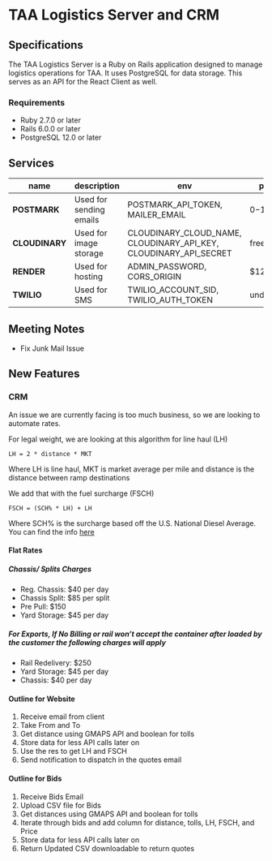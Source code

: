 # TAA Logistics Server and CRM

## Specifications

The TAA Logistics Server is a Ruby on Rails application designed to manage logistics operations for TAA. It uses PostgreSQL for data storage. This serves as an API for the React Client as well.

### Requirements

- Ruby 2.7.0 or later
- Rails 6.0.0 or later
- PostgreSQL 12.0 or later

## Services

| name | description | env | price |
| ---  |   -----     | --- | ---   |
| **POSTMARK** | Used for sending emails | POSTMARK_API_TOKEN, MAILER_EMAIL| $0-$15 |
| **CLOUDINARY** | Used for image storage | CLOUDINARY_CLOUD_NAME, CLOUDINARY_API_KEY, CLOUDINARY_API_SECRET | free |
| **RENDER** | Used for hosting | ADMIN_PASSWORD, CORS_ORIGIN | $12 |
| **TWILIO** | Used for SMS | TWILIO_ACCOUNT_SID, TWILIO_AUTH_TOKEN | undefined |

## Meeting Notes

- Fix Junk Mail Issue

## New Features

### CRM

An issue we are currently facing is too much business, so we are looking to automate rates.

For legal weight, we are looking at this algorithm for line haul (LH)

`LH = 2 * distance * MKT`

Where LH is line haul, MKT is market average per mile and distance is the distance between ramp destinations

We add that with the fuel surcharge (FSCH)

`FSCH = (SCH% * LH) + LH`

Where SCH% is the surcharge based off the U.S. National Diesel Average. You can find the info [here](https://docs.google.com/spreadsheets/d/1w3quOQFzR_akIpolkxJCbTilG2C7c3Aa/edit?usp=sharing&ouid=111587941505182220372&rtpof=true&sd=true)

#### Flat Rates

##### Chassis/ Splits Charges

- Reg. Chassis: $40 per day
- Chassis Split: $85 per split
- Pre Pull: $150
- Yard Storage: $45 per day

##### For Exports, If No Billing or rail won’t accept the container after loaded by the customer the following charges will apply

- Rail Redelivery: $250
- Yard Storage: $45 per day
- Chassis: $40 per day

#### Outline for Website

1. Receive email from client
2. Take From and To
3. Get distance using GMAPS API and boolean for tolls
4. Store data for less API calls later on
5. Use the res to get LH and FSCH
6. Send notification to dispatch in the quotes email

#### Outline for Bids

1. Receive Bids Email
2. Upload CSV file for Bids
3. Get distances using GMAPS API and boolean for tolls
4. Iterate through bids and add column for distance, tolls, LH, FSCH, and Price
5. Store data for less API calls later on
6. Return Updated CSV downloadable to return quotes